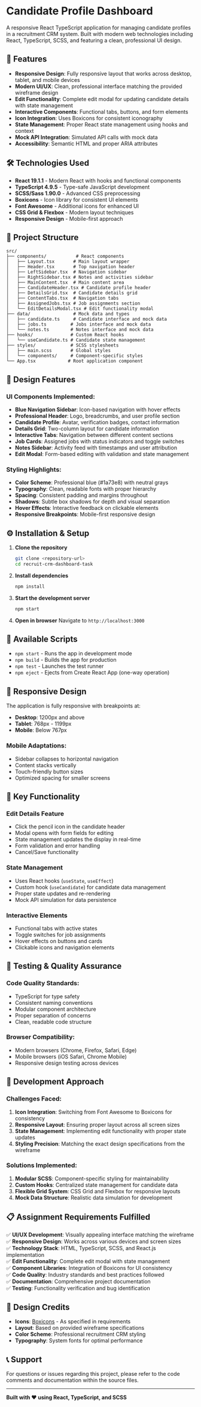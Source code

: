 # Candidate Profile Dashboard

A responsive React TypeScript application for managing candidate profiles in a recruitment CRM system. Built with modern web technologies including React, TypeScript, SCSS, and featuring a clean, professional UI design.

## 🚀 Features

- **Responsive Design**: Fully responsive layout that works across desktop, tablet, and mobile devices
- **Modern UI/UX**: Clean, professional interface matching the provided wireframe design
- **Edit Functionality**: Complete edit modal for updating candidate details with state management
- **Interactive Components**: Functional tabs, buttons, and form elements
- **Icon Integration**: Uses Boxicons for consistent iconography
- **State Management**: Proper React state management using hooks and context
- **Mock API Integration**: Simulated API calls with mock data
- **Accessibility**: Semantic HTML and proper ARIA attributes

## 🛠 Technologies Used

- **React 19.1.1** - Modern React with hooks and functional components
- **TypeScript 4.9.5** - Type-safe JavaScript development
- **SCSS/Sass 1.90.0** - Advanced CSS preprocessing
- **Boxicons** - Icon library for consistent UI elements
- **Font Awesome** - Additional icons for enhanced UI
- **CSS Grid & Flexbox** - Modern layout techniques
- **Responsive Design** - Mobile-first approach

## 📁 Project Structure

```
src/
├── components/           # React components
│   ├── Layout.tsx       # Main layout wrapper
│   ├── Header.tsx       # Top navigation header
│   ├── LeftSidebar.tsx  # Navigation sidebar
│   ├── RightSidebar.tsx # Notes and activities sidebar
│   ├── MainContent.tsx  # Main content area
│   ├── CandidateHeader.tsx # Candidate profile header
│   ├── DetailsGrid.tsx  # Candidate details grid
│   ├── ContentTabs.tsx  # Navigation tabs
│   ├── AssignedJobs.tsx # Job assignments section
│   └── EditDetailsModal.tsx # Edit functionality modal
├── data/                # Mock data and types
│   ├── candidate.ts     # Candidate interface and mock data
│   ├── jobs.ts         # Jobs interface and mock data
│   └── notes.ts        # Notes interface and mock data
├── hooks/              # Custom React hooks
│   └── useCandidate.ts # Candidate state management
├── styles/             # SCSS stylesheets
│   ├── main.scss       # Global styles
│   └── components/     # Component-specific styles
└── App.tsx            # Root application component
```

## 🎨 Design Features

### UI Components Implemented:
- **Blue Navigation Sidebar**: Icon-based navigation with hover effects
- **Professional Header**: Logo, breadcrumbs, and user profile section
- **Candidate Profile**: Avatar, verification badges, contact information
- **Details Grid**: Two-column layout for candidate information
- **Interactive Tabs**: Navigation between different content sections
- **Job Cards**: Assigned jobs with status indicators and toggle switches
- **Notes Sidebar**: Activity feed with timestamps and user attribution
- **Edit Modal**: Form-based editing with validation and state management

### Styling Highlights:
- **Color Scheme**: Professional blue (#1a73e8) with neutral grays
- **Typography**: Clean, readable fonts with proper hierarchy
- **Spacing**: Consistent padding and margins throughout
- **Shadows**: Subtle box shadows for depth and visual separation
- **Hover Effects**: Interactive feedback on clickable elements
- **Responsive Breakpoints**: Mobile-first responsive design

## ⚙️ Installation & Setup

1. **Clone the repository**
   ```bash
   git clone <repository-url>
   cd recruit-crm-dashboard-task
   ```

2. **Install dependencies**
   ```bash
   npm install
   ```

3. **Start the development server**
   ```bash
   npm start
   ```

4. **Open in browser**
   Navigate to `http://localhost:3000`

## 🔧 Available Scripts

- `npm start` - Runs the app in development mode
- `npm build` - Builds the app for production
- `npm test` - Launches the test runner
- `npm eject` - Ejects from Create React App (one-way operation)

## 📱 Responsive Design

The application is fully responsive with breakpoints at:
- **Desktop**: 1200px and above
- **Tablet**: 768px - 1199px
- **Mobile**: Below 767px

### Mobile Adaptations:
- Sidebar collapses to horizontal navigation
- Content stacks vertically
- Touch-friendly button sizes
- Optimized spacing for smaller screens

## 🎯 Key Functionality

### Edit Details Feature
- Click the pencil icon in the candidate header
- Modal opens with form fields for editing
- State management updates the display in real-time
- Form validation and error handling
- Cancel/Save functionality

### State Management
- Uses React hooks (`useState`, `useEffect`)
- Custom hook (`useCandidate`) for candidate data management
- Proper state updates and re-rendering
- Mock API simulation for data persistence

### Interactive Elements
- Functional tabs with active states
- Toggle switches for job assignments
- Hover effects on buttons and cards
- Clickable icons and navigation elements

## 🧪 Testing & Quality Assurance

### Code Quality Standards:
- TypeScript for type safety
- Consistent naming conventions
- Modular component architecture
- Proper separation of concerns
- Clean, readable code structure

### Browser Compatibility:
- Modern browsers (Chrome, Firefox, Safari, Edge)
- Mobile browsers (iOS Safari, Chrome Mobile)
- Responsive design testing across devices

## 🚧 Development Approach

### Challenges Faced:
1. **Icon Integration**: Switching from Font Awesome to Boxicons for consistency
2. **Responsive Layout**: Ensuring proper layout across all screen sizes
3. **State Management**: Implementing edit functionality with proper state updates
4. **Styling Precision**: Matching the exact design specifications from the wireframe

### Solutions Implemented:
1. **Modular SCSS**: Component-specific styling for maintainability
2. **Custom Hooks**: Centralized state management for candidate data
3. **Flexible Grid System**: CSS Grid and Flexbox for responsive layouts
4. **Mock Data Structure**: Realistic data simulation for development

## 📋 Assignment Requirements Fulfilled

✅ **UI/UX Development**: Visually appealing interface matching the wireframe  
✅ **Responsive Design**: Works across various devices and screen sizes  
✅ **Technology Stack**: HTML, TypeScript, SCSS, and React.js implementation  
✅ **Edit Functionality**: Complete edit modal with state management  
✅ **Component Libraries**: Integration of Boxicons for UI consistency  
✅ **Code Quality**: Industry standards and best practices followed  
✅ **Documentation**: Comprehensive project documentation  
✅ **Testing**: Functionality verification and bug identification  

## 🎨 Design Credits

- **Icons**: [Boxicons](https://boxicons.com) - As specified in requirements
- **Layout**: Based on provided wireframe specifications
- **Color Scheme**: Professional recruitment CRM styling
- **Typography**: System fonts for optimal performance

## 📞 Support

For questions or issues regarding this project, please refer to the code comments and documentation within the source files.

---

**Built with ❤️ using React, TypeScript, and SCSS**
